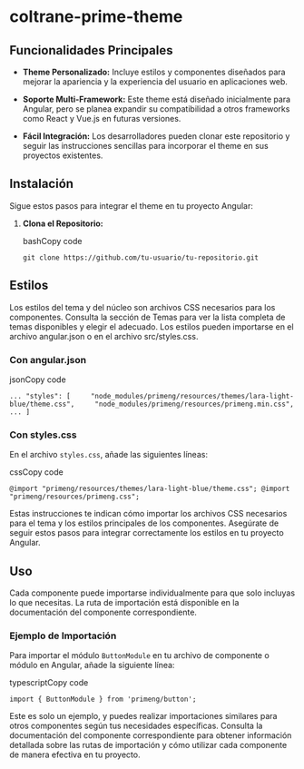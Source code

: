 # coltrane-prime-theme

Funcionalidades Principales
---------------------------

*   **Theme Personalizado:** Incluye estilos y componentes diseñados para mejorar la apariencia y la experiencia del usuario en aplicaciones web.
    
*   **Soporte Multi-Framework:** Este theme está diseñado inicialmente para Angular, pero se planea expandir su compatibilidad a otros frameworks como React y Vue.js en futuras versiones.
    
*   **Fácil Integración:** Los desarrolladores pueden clonar este repositorio y seguir las instrucciones sencillas para incorporar el theme en sus proyectos existentes.


Instalación
-----------

Sigue estos pasos para integrar el theme en tu proyecto Angular:

1.  **Clona el Repositorio:**
    
    bashCopy code
    
    `git clone https://github.com/tu-usuario/tu-repositorio.git`

Estilos
-------

Los estilos del tema y del núcleo son archivos CSS necesarios para los componentes. Consulta la sección de Temas para ver la lista completa de temas disponibles y elegir el adecuado. Los estilos pueden importarse en el archivo angular.json o en el archivo src/styles.css.

### Con angular.json

jsonCopy code

`... "styles": [     "node_modules/primeng/resources/themes/lara-light-blue/theme.css",     "node_modules/primeng/resources/primeng.min.css",     ... ]`

### Con styles.css

En el archivo `styles.css`, añade las siguientes líneas:

cssCopy code

`@import "primeng/resources/themes/lara-light-blue/theme.css"; @import "primeng/resources/primeng.css";`

Estas instrucciones te indican cómo importar los archivos CSS necesarios para el tema y los estilos principales de los componentes. Asegúrate de seguir estos pasos para integrar correctamente los estilos en tu proyecto Angular.

Uso
---

Cada componente puede importarse individualmente para que solo incluyas lo que necesitas. La ruta de importación está disponible en la documentación del componente correspondiente.

### Ejemplo de Importación

Para importar el módulo `ButtonModule` en tu archivo de componente o módulo en Angular, añade la siguiente línea:

typescriptCopy code

`import { ButtonModule } from 'primeng/button';`

Este es solo un ejemplo, y puedes realizar importaciones similares para otros componentes según tus necesidades específicas. Consulta la documentación del componente correspondiente para obtener información detallada sobre las rutas de importación y cómo utilizar cada componente de manera efectiva en tu proyecto.
